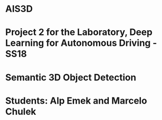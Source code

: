 # AIS3D
# Project 2 for the Laboratory, Deep Learning for Autonomous Driving - SS18
# Semantic 3D Object Detection
# Students: Alp Emek and Marcelo Chulek

